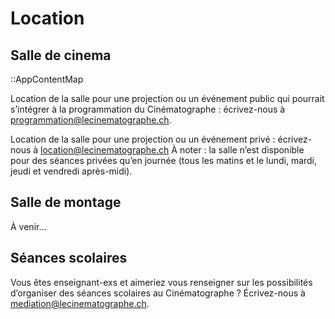 # Location

## Salle de cinema

::AppContentMap

Location de la salle pour une projection ou un événement public qui pourrait s’intégrer à la programmation du Cinématographe : écrivez-nous à programmation@lecinematographe.ch.

Location de la salle pour une projection ou un événement privé : écrivez-nous à location@lecinematographe.ch
À noter : la salle n’est disponible pour des séances privées qu’en journée (tous les matins et le lundi, mardi, jeudi et vendredi après-midi).

## Salle de montage
À venir...

## Séances scolaires
Vous êtes enseignant-exs et aimeriez vous renseigner sur les possibilités d’organiser des séances scolaires au Cinématographe ? Écrivez-nous à mediation@lecinematographe.ch.
